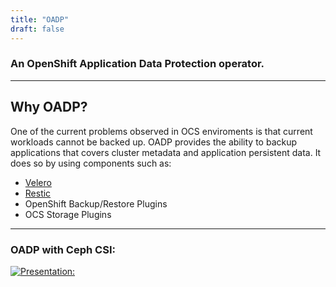```yaml
---
title: "OADP"
draft: false
---
```


### An OpenShift Application Data Protection operator.

---

## Why OADP?

One of the current problems observed in OCS enviroments is that current
workloads cannot be backed up. OADP provides the ability to backup applications
that covers cluster metadata and application persistent data. It does so by
using components such as:
- [Velero](https://velero.io/)
- [Restic](https://restic.net/)
- OpenShift Backup/Restore Plugins
- OCS Storage Plugins

---

### OADP with Ceph CSI:
[![Presentation:](/images/youtube2.png)](http://www.youtube.com/watch?v=cyal8B3czLg)
